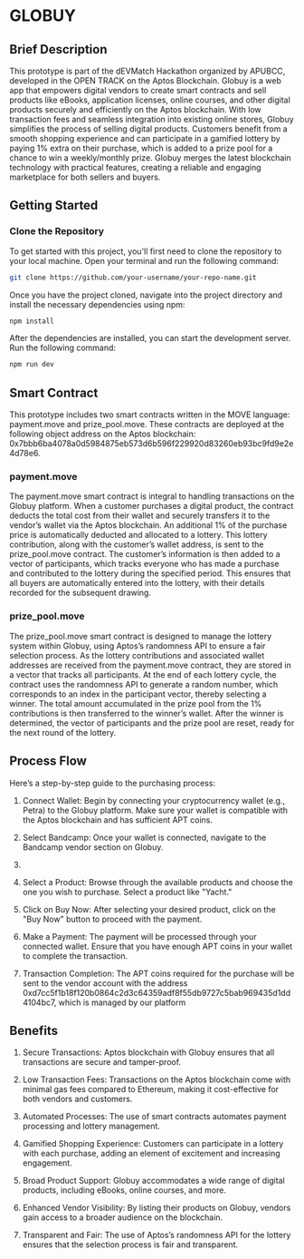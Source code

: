 # GLOBUY

## Brief Description

This prototype is part of the dEVMatch Hackathon organized by APUBCC, developed in the OPEN TRACK on the Aptos Blockchain. Globuy is a web app that empowers digital vendors to create smart contracts and sell products like eBooks, application licenses, online courses, and other digital products securely and efficiently on the Aptos blockchain. With low transaction fees and seamless integration into existing online stores, Globuy simplifies the process of selling digital products. Customers benefit from a smooth shopping experience and can participate in a gamified lottery by paying 1% extra on their purchase, which is added to a prize pool for a chance to win a weekly/monthly prize. Globuy merges the latest blockchain technology with practical features, creating a reliable and engaging marketplace for both sellers and buyers.

## Getting Started

### Clone the Repository

To get started with this project, you'll first need to clone the repository to your local machine. Open your terminal and run the following command:

```bash
git clone https://github.com/your-username/your-repo-name.git
```

Once you have the project cloned, navigate into the project directory and install the necessary dependencies using npm:

```bash
npm install
```

After the dependencies are installed, you can start the development server. Run the following command:

```bash
npm run dev
```

## Smart Contract
This prototype includes two smart contracts written in the MOVE language: payment.move and prize_pool.move. These contracts are deployed at the following object address on the Aptos blockchain: 0x7bbb6ba4078a0d5984875eb573d6b596f229920d83260eb93bc9fd9e2e4d78e6.

### payment.move
The payment.move smart contract is integral to handling transactions on the Globuy platform. When a customer purchases a digital product, the contract deducts the total cost from their wallet and securely transfers it to the vendor’s wallet via the Aptos blockchain. An additional 1% of the purchase price is automatically deducted and allocated to a lottery. This lottery contribution, along with the customer’s wallet address, is sent to the prize_pool.move contract. The customer’s information is then added to a vector of participants, which tracks everyone who has made a purchase and contributed to the lottery during the specified period. This ensures that all buyers are automatically entered into the lottery, with their details recorded for the subsequent drawing.

### prize_pool.move
The prize_pool.move smart contract is designed to manage the lottery system within Globuy, using Aptos’s randomness API to ensure a fair selection process. As the lottery contributions and associated wallet addresses are received from the payment.move contract, they are stored in a vector that tracks all participants. At the end of each lottery cycle, the contract uses the randomness API to generate a random number, which corresponds to an index in the participant vector, thereby selecting a winner. The total amount accumulated in the prize pool from the 1% contributions is then transferred to the winner’s wallet. After the winner is determined, the vector of participants and the prize pool are reset, ready for the next round of the lottery.

## Process Flow

Here’s a step-by-step guide to the purchasing process:

1. Connect Wallet: Begin by connecting your cryptocurrency wallet (e.g., Petra) to the Globuy platform. Make sure your wallet is compatible with the Aptos blockchain and has sufficient APT coins.

2. Select Bandcamp: Once your wallet is connected, navigate to the Bandcamp vendor section on Globuy.
3. 
4. Select a Product: Browse through the available products and choose the one you wish to purchase. Select a product like "Yacht."

5. Click on Buy Now: After selecting your desired product, click on the "Buy Now" button to proceed with the payment. 

6. Make a Payment: The payment will be processed through your connected wallet. Ensure that you have enough APT coins in your wallet to complete the transaction.

6. Transaction Completion: The APT coins required for the purchase will be sent to the vendor account with the address 0xd7cc5f1b18f120b0864c2d3c64359adf8f55db9727c5bab969435d1dd4104bc7, which is managed by our platform

## Benefits

1. Secure Transactions: Aptos blockchain with Globuy ensures that all transactions are secure and tamper-proof.

2. Low Transaction Fees: Transactions on the Aptos blockchain come with minimal gas fees compared to Ethereum, making it cost-effective for both vendors and customers.

3. Automated Processes: The use of smart contracts automates payment processing and lottery management.

4. Gamified Shopping Experience: Customers can participate in a lottery with each purchase, adding an element of excitement and increasing engagement.

5. Broad Product Support: Globuy accommodates a wide range of digital products, including eBooks, online courses, and more.

6. Enhanced Vendor Visibility: By listing their products on Globuy, vendors gain access to a broader audience on the blockchain.

7. Transparent and Fair: The use of Aptos’s randomness API for the lottery ensures that the selection process is fair and transparent.
